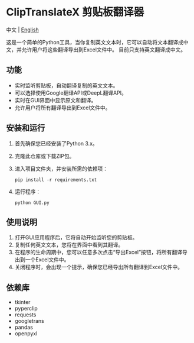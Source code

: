 
# ClipTranslateX 剪贴板翻译器

中文 | [English](README.EN.md)

这是一个简单的Python工具，当你复制英文文本时，它可以自动将文本翻译成中文，并允许用户将这些翻译导出到Excel文件中。
目前只支持英文翻译成中文。

## 功能

- 实时监听剪贴板，自动翻译复制的英文文本。
- 可以选择使用Google翻译API或DeepL翻译API。
- 实时在GUI界面中显示原文和翻译。
- 允许用户将所有翻译导出到Excel文件中。

## 安装和运行

1. 首先确保您已经安装了Python 3.x。

2. 克隆此仓库或下载ZIP包。

3. 进入项目文件夹，并安装所需的依赖项：
   ```
   pip install -r requirements.txt
   ```

4. 运行程序：
   ```
   python GUI.py
   ```

## 使用说明

1. 打开GUI应用程序后，它将自动开始监听您的剪贴板。
2. 复制任何英文文本，您将在界面中看到其翻译。
3. 在程序的生命周期中，您可以任意多次点击“导出Excel”按钮，将所有翻译导出到一个Excel文件中。
4. 关闭程序时，会出现一个提示，确保您已经导出所有翻译到Excel文件中。

## 依赖库

- tkinter
- pyperclip
- requests
- googletrans
- pandas
- openpyxl

